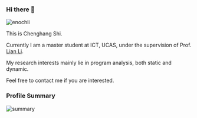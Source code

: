### Hi there 👋
<p align="left"> <img src="https://komarev.com/ghpvc/?username=enochii" alt="enochii" /> </p>

This is Chenghang Shi. 

Currently I am a master student at ICT, UCAS, under the supervision of Prof. [Lian Li](https://scholar.google.com.au/citations?user=yAIhkEsAAAAJ&hl=en).

My research interests mainly lie in program analysis, both static and dynamic. 

Feel free to contact me if you are interested.

<!--
**xx/xx** is a ✨ _special_ ✨ repository because its `README.md` (this file) appears on your GitHub profile.

Here are some ideas to get you started:

- 🔭 I’m currently working on ...
- 🌱 I’m currently learning ...
- 👯 I’m looking to collaborate on ...
- 🤔 I’m looking for help with ...
- 💬 Ask me about ...
- 📫 How to reach me: ...
- 😄 Pronouns: ...
- ⚡ Fun fact: ...
-->

### Profile Summary

![summary](https://github-readme-stats.vercel.app/api?username=enochii&show_icons=true&theme=radical)